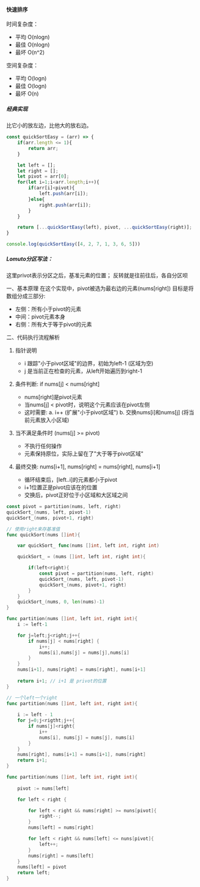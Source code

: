 #### 快速排序

时间复杂度：

- 平均 O(nlogn)
- 最佳 O(nlogn)
- 最坏 O(n^2)

空间复杂度：

- 平均 O(logn)
- 最佳 O(logn)
- 最坏 O(n)




##### 经典实现

比它小的放左边，比他大的放右边。
```js
const quickSortEasy = (arr) => {
    if(arr.length <= 1){
        return arr;
    }

    let left = [];
    let right = [];
    let pivot = arr[0];
    for(let i=1;i<arr.length;i++){
        if(arr[i]<pivot){
            left.push(arr[i]);
        }else{
            right.push(arr[i]);
        }
    }

    return [...quickSortEasy(left), pivot, ...quickSortEasy(right)];
}

console.log(quickSortEasy([4, 2, 7, 1, 3, 6, 5]))
```

##### Lomuto分区写法：

这里privot表示分区之后，基准元素的位置； 反转就是往前往后，各自分区呗

一、基本原理 在这个实现中，pivot被选为最右边的元素(nums[right])
目标是将数组分成三部分:

- 左侧：所有小于pivot的元素
- 中间：pivot元素本身
- 右侧：所有大于等于pivot的元素

二、代码执行流程解析

1. 指针说明
   - i 跟踪"小于pivot区域"的边界，初始为left-1 (区域为空)
   - j 是当前正在检查的元素，从left开始遍历到right-1

2. 条件判断: if nums[j] < nums[right]
   - nums[right]是pivot元素
   - 当nums[j] < pivot时，说明这个元素应该在pivot左侧
   - 这时需要: a. i++ (扩展"小于pivot区域") b. 交换nums[i]和nums[j]
     (将当前元素放入小区域)

3. 当不满足条件时 (nums[j] >= pivot)
   - 不执行任何操作
   - 元素保持原位，实际上留在了"大于等于pivot区域"

4. 最终交换: nums[i+1], nums[right] = nums[right], nums[i+1]
   - 循环结束后，[left..i]的元素都小于pivot
   - i+1位置正是pivot应该在的位置
   - 交换后，pivot正好位于小区域和大区域之间

```go
const pivot = partition(nums, left, right)
quickSort_(nums, left, pivot-1)
quickSort_(nums, pivot+1, right)
```

```go
// 使用right来存基准值
func quickSort(nums []int){

    var quickSort_ func(nums []int, left int, right int)

    quickSort_ = (nums []int, left int, right int){

        if(left<right){
            const pivot = partition(nums, left, right)
            quickSort_(nums, left, pivot-1)
            quickSort_(nums, pivot+1, right)
        }
    }
    quickSort_(nums, 0, len(nums)-1)
}

func partition(nums []int, left int, right int){
    i := left-1

    for j=left;j<right;j++{
        if nums[j] < nums[right] {
            i++;
            nums[i],nums[j] = nums[j],nums[i]
        }
    }
    nums[i+1], nums[right] = nums[right], nums[i+1]
    
    return i+1; // i+1 是 privot的位置
}
```

```go
// 一个left一个right
func partition(nums []int, left int, right int){
     
    i := left - 1
    for j=0;j<rigtht;j++{
        if nums[j]<right{
            i++
            nums[i], nums[j] = nums[j], nums[i]
        }
    }
    nums[right], nums[i+1] = nums[i+1], nums[right]
    return i+1;
}
```

```go
func partition(nums []int, left int, right int){
    
    pivot := nums[left]

    for left < right {

        for left < right && nums[right] >= nuns[pivot]{
            right--;
        }
        nums[left] = nums[right]

        for left < right && nums[left] <= nuns[pivot]{
            left++;
        }
        nums[right] = nums[left]
    }
    nums[left] = pivot
    return left;
}
```